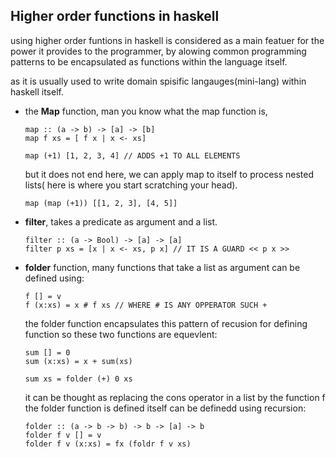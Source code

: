 ## Higher order functions in haskell
using higher order funtions in haskell is considered as a main featuer 
for the power it provides to the programmer, by alowing common programming
patterns to be encapsulated as functions within the language itself.

as it is usually used to write domain spisific langauges(mini-lang) within haskell
itself.

* the **Map** function, man you know what the map function is, 
  ```
  map :: (a -> b) -> [a] -> [b]
  map f xs = [ f x | x <- xs]
  
  map (+1) [1, 2, 3, 4] // ADDS +1 TO ALL ELEMENTS
  ```
  but it does not end here, we can apply map to itself to process nested 
  lists( here is where you start scratching your head).
  ```
  map (map (+1)) [[1, 2, 3], [4, 5]]
  ```

* **filter**, takes a predicate as argument and a list.
  ```
  filter :: (a -> Bool) -> [a] -> [a]
  filter p xs = [x | x <- xs, p x] // IT IS A GUARD << p x >>
  ```

* **folder** function, many functions that take a list as argument can be
  defined using: 
  ```
  f [] = v
  f (x:xs) = x # f xs // WHERE # IS ANY OPPERATOR SUCH +
  ```
  the folder function encapsulates this pattern of recusion for 
  defining function so these two functions are equevlent:
  ```
  sum [] = 0 
  sum (x:xs) = x + sum(xs)
  
  sum xs = folder (+) 0 xs
  ```
  it can be thought as replacing the cons operator in a list by the function f 
  the folder function is defined itself can be definedd using  recursion:
  ```
  folder :: (a -> b -> b) -> b -> [a] -> b
  folder f v [] = v
  folder f v (x:xs) = fx (foldr f v xs)
